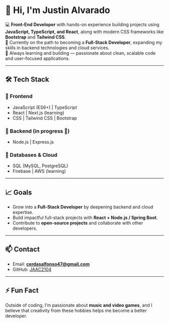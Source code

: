 # 👋 Hi, I'm Justin Alvarado  

💻 **Front-End Developer** with hands-on experience building projects using **JavaScript, TypeScript, and React**, along with modern CSS frameworks like **Bootstrap** and **Tailwind CSS**.  
🚀 Currently on the path to becoming a **Full-Stack Developer**, expanding my skills in backend technologies and cloud services.  
🌱 Always learning and building — passionate about clean, scalable code and user-focused applications.  

---

## 🛠️ Tech Stack  

### 🔹 Frontend
- JavaScript (ES6+) | TypeScript  
- React | Next.js (learning)  
- CSS | Tailwind CSS | Bootstrap  

### 🔹 Backend (in progress 🚀)
- Node.js | Express.js  

### 🔹 Databases & Cloud
- SQL (MySQL, PostgreSQL)  
- Firebase | AWS (learning)  

---

## 📈 Goals
- Grow into a **Full-Stack Developer** by deepening backend and cloud expertise.  
- Build impactful full-stack projects with **React + Node.js / Spring Boot**.  
- Contribute to **open-source projects** and collaborate with other developers.  

---

## 📫 Contact
- Email: **cerdasalfonso47@gmail.com**  
- GitHub: [JAAC2104](https://github.com/JAAC2104)  

---

## ⚡ Fun Fact  
Outside of coding, I’m passionate about **music and video games**, and I believe that creativity from these hobbies helps me become a better developer.  
